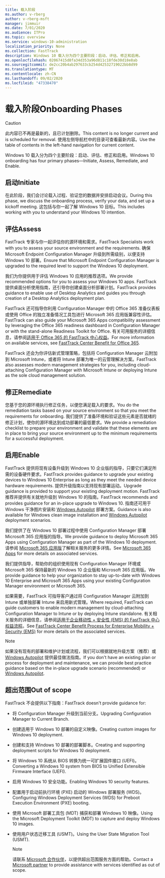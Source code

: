 ```yaml
---
title: 载入阶段
ms.author: v-rberg
author: v-rberg-msft
manager: jimmuir
ms.date: 7/01/2020
ms.audience: ITPro
ms.topic: overview
ms.service: windows-10-administration
localization_priority: None
ms.collection: FastTrack
description: Windows 10 载入分为四个主要阶段：启动、评估、修正和启用。
ms.openlocfilehash: 02067415d8fa34d353a96d811c18fde30d18e8ab
ms.sourcegitcommit: de2cc20b4ab297633cb254d42532719022bb8d99
ms.translationtype: MT
ms.contentlocale: zh-CN
ms.lasthandoff: 09/02/2020
ms.locfileid: "47338470"
---
```

# <a name="onboarding-phases"></a><span data-ttu-id="b1501-103">载入阶段</span><span class="sxs-lookup"><span data-stu-id="b1501-103">Onboarding Phases</span></span>

> [!CAUTION]
> <span data-ttu-id="b1501-104">此内容已不再是最新的，且已计划删除。</span><span class="sxs-lookup"><span data-stu-id="b1501-104">This content is no longer current and is scheduled for removal.</span></span> <span data-ttu-id="b1501-105">使用左侧导航栏中的目录可查看最新内容。</span><span class="sxs-lookup"><span data-stu-id="b1501-105">Use the table of contents in the left-hand navigation for current content.</span></span>

<span data-ttu-id="b1501-106">Windows 10 载入分为四个主要阶段：启动、评估、修正和启用。</span><span class="sxs-lookup"><span data-stu-id="b1501-106">Windows 10 onboarding has four primary phases—Initiate, Assess, Remediate, and Enable.</span></span>

## <a name="initiate"></a><span data-ttu-id="b1501-107">启动</span><span class="sxs-lookup"><span data-stu-id="b1501-107">Initiate</span></span>

<span data-ttu-id="b1501-108">在此阶段，我们会讨论载入过程、验证您的数据并安排启动会议。</span><span class="sxs-lookup"><span data-stu-id="b1501-108">During this phase, we discuss the onboarding process, verify your data, and set up a kickoff meeting.</span></span> <span data-ttu-id="b1501-109">这包括与你一起了解 Windows 10 目标。</span><span class="sxs-lookup"><span data-stu-id="b1501-109">This includes working with you to understand your Windows 10 intention.</span></span>

## <a name="assess"></a><span data-ttu-id="b1501-110">评估</span><span class="sxs-lookup"><span data-stu-id="b1501-110">Assess</span></span>

<span data-ttu-id="b1501-111">FastTrack 专家与你一起评估你的源环境和需求。</span><span class="sxs-lookup"><span data-stu-id="b1501-111">FastTrack Specialists work with you to assess your source environment and the requirements.</span></span> <span data-ttu-id="b1501-112">确保 Microsoft Endpoint Configuration Manager 升级到所需级别，以便支持 Windows 10 部署。</span><span class="sxs-lookup"><span data-stu-id="b1501-112">Ensure that Microsoft Endpoint Configuration Manager is upgraded to the required level to support the Windows 10 deployment.</span></span> 

<span data-ttu-id="b1501-113">我们为你提供用于评估 Windows 10 应用的推荐选项。</span><span class="sxs-lookup"><span data-stu-id="b1501-113">We provide recommended options for you to assess your Windows 10 apps.</span></span> <span data-ttu-id="b1501-114">FastTrack 提供桌面分析使用指南，还引导你创建桌面分析部署计划。</span><span class="sxs-lookup"><span data-stu-id="b1501-114">FastTrack provides guidance to enable use of Desktop Analytics and guides you through creation of a Desktop Analytics deployment plan.</span></span>

<span data-ttu-id="b1501-115">FastTrack 还可指导你利用 Configuration Manager 中的 Office 365 准备仪表板或使用 Office 的独立准备情况工具包进行 Microsoft 365 应用版兼容性评估。</span><span class="sxs-lookup"><span data-stu-id="b1501-115">FastTrack can also guide your Microsoft 365 Apps compatibility assessment by leveraging the Office 365 readiness dashboard in Configuration Manager or with the stand-alone Readiness Toolkit for Office.</span></span> <span data-ttu-id="b1501-116">有关可用服务的详细信息，请参阅[适用于 Office 365 的 FastTrack 中心权益](O365-fasttrack-benefit-for-office-365.md)。</span><span class="sxs-lookup"><span data-stu-id="b1501-116">For more information on available services, see [FastTrack Center Benefit for Office 365](O365-fasttrack-benefit-for-office-365.md).</span></span> 

<span data-ttu-id="b1501-117">FastTrack 还会为你评估新式管理策略，包括将 Configuration Manager 云附加到 Microsoft Intune，或者将 Intune 部署为唯一的云管理解决方案。</span><span class="sxs-lookup"><span data-stu-id="b1501-117">FastTrack also assesses modern management strategies for you, including cloud-attaching Configuration Manager with Microsoft Intune or deploying Intune as the sole cloud management solution.</span></span>

## <a name="remediate"></a><span data-ttu-id="b1501-118">修正</span><span class="sxs-lookup"><span data-stu-id="b1501-118">Remediate</span></span>

<span data-ttu-id="b1501-119">您基于您的源环境执行修正任务，以便您满足载入的要求。</span><span class="sxs-lookup"><span data-stu-id="b1501-119">You do the remediation tasks based on your source environment so that you meet the requirements for onboarding.</span></span> <span data-ttu-id="b1501-120">我们提供了准备环境和验证这些元素是否就绪的修正计划，使你的源环境达到成功部署的最低要求。</span><span class="sxs-lookup"><span data-stu-id="b1501-120">We provide a remediation checklist to prepare your environment and validate that these elements are in place to bring your source environment up to the minimum requirements for a successful deployment.</span></span> 

## <a name="enable"></a><span data-ttu-id="b1501-121">启用</span><span class="sxs-lookup"><span data-stu-id="b1501-121">Enable</span></span>

<span data-ttu-id="b1501-122">FastTrack 提供将现有设备升级到 Windows 10 企业版的指导，只要它们满足所需的设备硬件要求。</span><span class="sxs-lookup"><span data-stu-id="b1501-122">FastTrack provides guidance to upgrade your existing devices to Windows 10 Enterprise as long as they meet the needed device hardware requirements.</span></span> <span data-ttu-id="b1501-123">提供升级指南以支持现有部署运动。</span><span class="sxs-lookup"><span data-stu-id="b1501-123">Upgrade guidance is provided to support your existing deployment motion.</span></span> <span data-ttu-id="b1501-124">FastTrack 推荐并提供有关就地升级到 Windows 10 的指南。</span><span class="sxs-lookup"><span data-stu-id="b1501-124">FastTrack recommends and provides guidance for an in-place upgrade to Windows 10.</span></span> <span data-ttu-id="b1501-125">指南还可用于 Windows 干净图片安装和 [Windows Autopilot](EMS-onboarding-phases.md#windows-autopilot) 部署方案。</span><span class="sxs-lookup"><span data-stu-id="b1501-125">Guidance is also available for Windows clean image installation and [Windows Autopilot](EMS-onboarding-phases.md#windows-autopilot) deployment scenarios.</span></span> 

<span data-ttu-id="b1501-126">我们提供了在 Windows 10 部署过程中使用 Configuration Manager 部署 Microsoft 365 应用版的指导。</span><span class="sxs-lookup"><span data-stu-id="b1501-126">We provide guidance to deploy Microsoft 365 Apps using Configuration Manager as part of the Windows 10 deployment.</span></span> <span data-ttu-id="b1501-127">请参阅 [Microsoft 365 应用版](O365-onboarding-and-migration.md#microsoft-365-apps)了解相关服务的更多详情。</span><span class="sxs-lookup"><span data-stu-id="b1501-127">See [Microsoft 365 Apps](O365-onboarding-and-migration.md#microsoft-365-apps) for more details on associated services.</span></span>

<span data-ttu-id="b1501-128">我们提供指导，帮助你的组织使用现有 Configuration Manager 环境或 Microsoft 365 保持最新的 Windows 10 企业版和 Microsoft 365 应用版。</span><span class="sxs-lookup"><span data-stu-id="b1501-128">We provide guidance to help your organization to stay up-to-date with Windows 10 Enterprise and Microsoft 365 Apps using your existing Configuration Manager environment or Microsoft 365.</span></span>

<span data-ttu-id="b1501-129">如果需要，FastTrack 可指导客户通过将 Configuration Manager 云附加到 Intune 或单独部署 Intune 来启用新式管理。</span><span class="sxs-lookup"><span data-stu-id="b1501-129">Where required, FastTrack can guide customers to enable modern management by cloud-attaching Configuration Manager to Intune or by deploying Intune standalone.</span></span> <span data-ttu-id="b1501-130">有关相关服务的详细信息，请参阅[适用于企业移动性 + 安全性 (EMS) 的 FastTrack 中心权益流程](EMS-fasttrack-process.md)。</span><span class="sxs-lookup"><span data-stu-id="b1501-130">See [FastTrack Center Benefit Process for Enterprise Mobility + Security (EMS)](EMS-fasttrack-process.md) for more details on the associated services.</span></span>

> [!NOTE]
> <span data-ttu-id="b1501-131">如果没有现有的部署和维护计划或流程，我们可以根据就地升级方案（推荐）或 [Windows Autopilot](EMS-onboarding-phases.md#windows-autopilot) 提供最佳做法指南。</span><span class="sxs-lookup"><span data-stu-id="b1501-131">If you don't have an existing plan or process for deployment and maintenance, we can provide best practice guidance based on the in-place upgrade scenario (recommended) or [Windows Autopilot](EMS-onboarding-phases.md#windows-autopilot).</span></span>

## <a name="out-of-scope"></a><span data-ttu-id="b1501-132">超出范围</span><span class="sxs-lookup"><span data-stu-id="b1501-132">Out of scope</span></span>

<span data-ttu-id="b1501-133">FastTrack 不会提供以下指南：</span><span class="sxs-lookup"><span data-stu-id="b1501-133">FastTrack doesn't provide guidance for:</span></span>

- <span data-ttu-id="b1501-134">将 Configuration Manager 升级到当前分支。</span><span class="sxs-lookup"><span data-stu-id="b1501-134">Upgrading Configuration Manager to Current Branch.</span></span>
- <span data-ttu-id="b1501-135">创建适用于 Windows 10 部署的自定义映像。</span><span class="sxs-lookup"><span data-stu-id="b1501-135">Creating custom images for Windows 10 deployment.</span></span>
- <span data-ttu-id="b1501-136">创建和支持 Windows 10 部署的部署脚本。</span><span class="sxs-lookup"><span data-stu-id="b1501-136">Creating and supporting deployment scripts for Windows 10 deployment.</span></span>
- <span data-ttu-id="b1501-137">将 Windows 10 系统从 BIOS 转换为统一可扩展固件接口 (UEFI)。</span><span class="sxs-lookup"><span data-stu-id="b1501-137">Converting a Windows 10 system from BIOS to Unified Extensible Firmware Interface (UEFI).</span></span>
- <span data-ttu-id="b1501-138">启用 Windows 10 安全功能。</span><span class="sxs-lookup"><span data-stu-id="b1501-138">Enabling Windows 10 security features.</span></span> 
- <span data-ttu-id="b1501-139">配置用于启动前执行环境 (PXE) 启动的 Windows 部署服务 (WDS)。</span><span class="sxs-lookup"><span data-stu-id="b1501-139">Configuring Windows Deployment Services (WDS) for Preboot Execution Environment (PXE) booting.</span></span>
- <span data-ttu-id="b1501-140">使用 Microsoft 部署工具包 (MDT) 捕获和部署 Windows 10 映像。</span><span class="sxs-lookup"><span data-stu-id="b1501-140">Using the Microsoft Deployment Toolkit (MDT) to capture and deploy Windows 10 images.</span></span>
- <span data-ttu-id="b1501-141">使用用户状态迁移工具 (USMT)。</span><span class="sxs-lookup"><span data-stu-id="b1501-141">Using the User State Migration Tool (USMT).</span></span>

  > [!NOTE]
  > <span data-ttu-id="b1501-142">请联系 [Microsoft 合作伙伴](https://go.microsoft.com/fwlink/?linkid=2080150)，以提供超出范围服务方面的帮助。</span><span class="sxs-lookup"><span data-stu-id="b1501-142">Contact a [Microsoft partner](https://go.microsoft.com/fwlink/?linkid=2080150) to provide assistance with services identified as out of scope.</span></span>

 